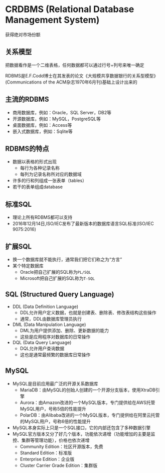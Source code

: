 # CRDBMS (Relational Database Management System)

获得绝对市场份额

## 关系模型

把数据看作是一个二维表格，任何数据都可以通过行号+列号来唯一确定

RDBMS是E.F.Codd博士在其发表的论文《大规模共享数据银行的关系型模型》(Communications of the ACM杂志1970年6月刊)基础上设计出来的

## 主流的RDBMS

- 商用数据库，例如：Oracle，SQL Server，DB2等
- 开源数据库，例如：MySQL，PostgreSQL等
- 桌面数据库，例如：Access等
- 嵌入式数据库，例如：Sqlite等

## RDBMS的特点

- 数据以表格的形式出现
  - 每行为各种记录名称
  - 每列为记录名称所对应的数据域
- 许多的行和列组成一张表单（tables）
- 若干的表单组成database

## 标准SQL

- 理论上所有RDBMS都可以支持
- 2016年12月14日,ISO/IEC发布了最新版本的数据库语言SQL标准(ISO/IEC 9075:2016)

## 扩展SQL

- 换一个数据库就不能执行，通常我们把它们称之为“方言”
- 某个特定数据库
  - Oracle把自己扩展的SQL称为`PL/SQL`
  - Microsoft把自己扩展的SQL称为`T-SQL`

## SQL (Structured Query Language)

- DDL (Data Definition Language)
  - DDL允许用户定义数据，也就是创建表、删除表、修改表结构这些操作
  - 通常，DDL由数据库管理员执行
- DML (Data Manipulation Language)
  - DML为用户提供添加、删除、更新数据的能力
  - 这些是应用程序对数据库的日常操作
- DQL (Data Query Language)
  - DQL允许用户查询数据
  - 这也是通常最频繁的数据库日常操作

## MySQL

- MySQL是目前应用最广泛的开源关系数据库
  - MariaDB：由MySQL的创始人创建的一个开源分支版本，使用XtraDB引擎
  - Aurora：由Amazon改进的一个MySQL版本，专门提供给在AWS托管MySQL用户，号称5倍的性能提升
  - PolarDB：由Alibaba改进的一个MySQL版本，专门提供给在阿里云托管的MySQL用户，号称6倍的性能提升
- MySQL本身实际上只是一个SQL接口，它的内部还包含了多种数据引擎
- MySQL官方版本又分了好几个版本，功能依次递增（功能增加的主要是监控、集群等管理功能），价格也依次递增
  - Community Edition：社区开源版本，免费
  - Standard Edition：标准版
  - Enterprise Edition：企业版
  - Cluster Carrier Grade Edition：集群版
